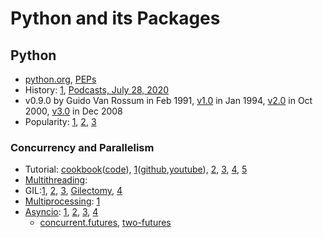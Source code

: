 # Python and its Packages
## Python
- [python.org](https://www.python.org/), [PEPs](https://www.python.org/dev/peps/)
- History: [1](https://www.python-course.eu/python3_history_and_philosophy.php), [Podcasts, July 28, 2020](https://www.pluralsight.com/resource-center/podcasts/039-history-of-python)
- v0.9.0 by Guido Van Rossum in Feb 1991, [v1.0](https://www.python.org/download/releases/) in Jan 1994, [v2.0](https://www.python.org/download/releases/2.0/) in Oct 2000, [v3.0](https://www.python.org/download/releases/3.0/) in Dec 2008
- Popularity: [1](https://insights.dice.com/2019/12/16/python-top-programming-language-2019/), [2](https://www.goskills.com/Development/Resources/Why-is-Python-so-popular), [3](https://www.developintelligence.com/the-python-ecosystem-of-2020/)

### Concurrency and Parallelism
- Tutorial: [cookbook](https://python-parallel-programmning-cookbook.readthedocs.io/)([code](https://github.com/PacktPublishing/Python-Parallel-Programming-Cookbook-Second-Edition)), [1](https://blog.rmotr.com/python-concurrency-tutorial-a5a8aee3b595)([github](https://github.com/santiagobasulto/pycon-concurrency-tutorial-2020),[youtube](https://www.youtube.com/watch?v=18B1pznaU1o)), [2](https://www.toptal.com/python/beginners-guide-to-concurrency-and-parallelism-in-python), [3](https://code.tutsplus.com/articles/introduction-to-parallel-and-concurrent-programming-in-python--cms-28612), [4](https://luminousmen.com/post/asynchronous-programming-python3.5), [5](https://medium.com/analytics-vidhya/understanding-concurrency-in-python-d7ada0516d01)
- [Multithreading](https://docs.python.org/3/library/threading.html): 
- GIL:[1](http://www.jeffknupp.com/blog/2012/03/31/pythons-hardest-problem/), [2](https://bhargav2017.wordpress.com/2017/04/03/the-python-gil/), [3](https://opensource.com/article/17/4/grok-gil), [Gilectomy](https://lwn.net/Articles/689548/), [4](https://dl.acm.org/doi/10.1145/2633301.2633305)
- [Multiprocessing](https://docs.python.org/3/library/multiprocessing.html): [1](https://jeffknupp.com/blog/2013/06/30/pythons-hardest-problem-revisited/)
- [Asyncio](https://docs.python.org/3/library/asyncio.html):  [1](https://realpython.com/async-io-python/), [2](https://www.integralist.co.uk/posts/python-asyncio/), [3](https://medium.com/@yeraydiazdiaz/asyncio-for-the-working-python-developer-5c468e6e2e8e), [4](https://wildcardcorp.com/blogs/an-introduction-to-python-asyncio)
  - [concurrent.futures](https://docs.python.org/3.8/library/concurrent.futures.html), [two-futures](https://idolstarastronomer.com/two-futures.html)
